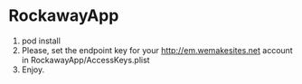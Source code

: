 # RockawayApp

1. pod install
2. Please, set the endpoint key for your http://em.wemakesites.net account in RockawayApp/AccessKeys.plist
3. Enjoy.
